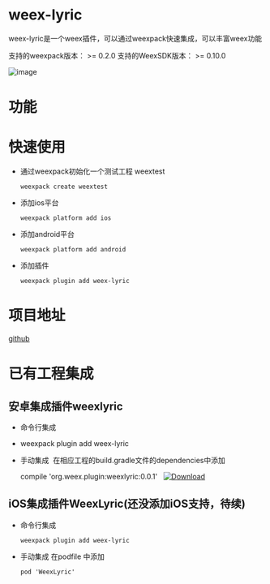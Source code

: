 # weex-lyric
weex-lyric是一个weex插件，可以通过weexpack快速集成，可以丰富weex功能

支持的weexpack版本： >= 0.2.0
支持的WeexSDK版本： >= 0.10.0

![image](https://raw.githubusercontent.com/weex-plugins/weex-lyric/master/playground/device-2017-10-03-114539.png)

# 功能

# 快速使用
- 通过weexpack初始化一个测试工程 weextest
   ```
   weexpack create weextest
   ```
- 添加ios平台
  ```
  weexpack platform add ios
  ```
- 添加android平台
  ```
  weexpack platform add android
  ```
- 添加插件
  ```
  weexpack plugin add weex-lyric
  ```
# 项目地址
[github](https://github.com/weex-plugins/weex-lyric)

# 已有工程集成


## 安卓集成插件weexlyric

- 命令行集成
-   weexpack plugin add weex-lyric
  
- 手动集成
  在相应工程的build.gradle文件的dependencies中添加

  compile 'org.weex.plugin:weexlyric:0.0.1'
  
[![Download](https://api.bintray.com/packages/qianhk/maven/weexlyric/images/download.svg)](https://bintray.com/qianhk/maven/weexlyric/_latestVersion)

## iOS集成插件WeexLyric(还没添加iOS支持，待续)
- 命令行集成
  ```
  weexpack plugin add weex-lyric
  ```
- 手动集成
  在podfile 中添加
  ```
  pod 'WeexLyric'
  ```


  
